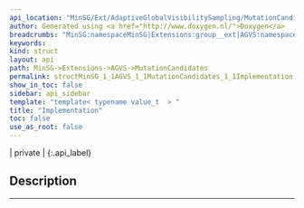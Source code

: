 ```yaml
---
api_location: "MinSG/Ext/AdaptiveGlobalVisibilitySampling/MutationCandidates.h"
author: Generated using <a href="http://www.doxygen.nl/">Doxygen</a>
breadcrumbs: "MinSG:namespaceMinSG|Extensions:group__ext|AGVS:namespaceMinSG_1_1AGVS|MutationCandidates:classMinSG_1_1AGVS_1_1MutationCandidates"
keywords: 
kind: struct
layout: api
path: MinSG->Extensions->AGVS->MutationCandidates
permalink: structMinSG_1_1AGVS_1_1MutationCandidates_1_1Implementation
show_in_toc: false
sidebar: api_sidebar
template: "template< typename value_t  > "
title: "Implementation"
toc: false
use_as_root: false
---
```


| private |
{:.api_label}

## Description





-------------------------------------------------------------------

